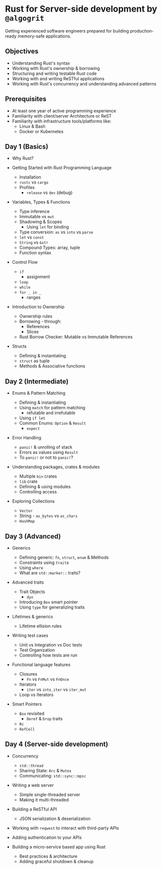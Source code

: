# Rust for Server-side development by `@algogrit`

Getting experienced software engineers prepared for building production-ready memory-safe applications.

## Objectives

- Understanding Rust's syntax
- Working with Rust's ownership & borrowing
- Structuring and writing testable Rust code
- Working with and writing ReSTful applications
- Working with Rust's concurrency and understanding advanced patterns

## Prerequisites

- At least one year of active programming experience
- Familiarity with client/server Architecture or ReST
- Familiarity with infrastructure tools/platforms like:
  - Linux & Bash
  - Docker or Kubernetes

## Day 1 (Basics)

- Why Rust?

- Getting Started with Rust Programming Language
  - Installation
  - `rustc` vs `cargo`
  - Profiles
    - `release` vs `dev` (debug)

- Variables, Types & Functions
  - Type inference
  - Immutable vs `mut`
  - Shadowing & Scopes
    - Using `let` for binding
  - Type conversion: `as` vs `into` vs `parse`
  - `let` vs `const`
  - `String` vs `&str`
  - Compound Types: array, tuple
  - Function syntax

- Control Flow
  - `if`
    - assignment
  - `loop`
  - `while`
  - `for _ in _`
    - ranges

- Introduction to Ownership
  - Ownership rules
  - Borrowing - through:
    - References
    - Slices
  - Rust Borrow Checker: Mutable vs Immutable References

- Structs
  - Defining & instantiating
  - `struct` as tuple
  - Methods & Associative functions

## Day 2 (Intermediate)

- Enums & Pattern Matching
  - Defining & instantiating
  - Using `match` for pattern matching
    - refutable and irrefutable
  - Using `if let`
  - Common Enums: `Option` & `Result`
    - `expect`

- Error Handling
  - `panic!` & unrolling of stack
  - Errors as values using `Result`
  - To `panic!` or not to `panic!`?

- Understanding packages, crates & modules
  - Multiple `bin` crates
  - `lib` crate
  - Defining & using modules
  - Controlling access

- Exploring Collections
  - `Vector`
  - String - `as_bytes` vs `as_chars`
  - `HashMap`

## Day 3 (Advanced)

- Generics
  - Defining generic: `fn`, `struct`, `enum` & Methods
  - Constraints using `trait`s
  - Using `where`
  - What are `std::marker::` traits?

- Advanced traits
  - Trait Objects
    - `dyn`
  - Introducing `Box` smart pointer
  - Using `type` for generalizing traits

- Lifetimes & generics
  - Lifetime ellision rules

- Writing test cases
  - Unit vs Integration vs Doc tests
  - Test Organization
  - Controlling how tests are run

- Functional language features
  - Closures
    - `Fn` vs `FnMut` vs `FnOnce`
  - Iterators
    - `iter` vs `into_iter` vs `iter_mut`
  - Loop vs Iterators

- Smart Pointers
  - `Box` revisited
    - `Deref` & `Drop` traits
  - `Rc`
  - `RefCell`

## Day 4 (Server-side development)

- Concurrency
  - `std::thread`
  - Sharing State: `Arc` & `Mutex`
  - Communicating: `std::sync::mpsc`

- Writing a web server
  - Simple single-threaded server
  - Making it multi-threaded

- Building a ReSTful API
  - JSON serialization & deserialization

- Working with `reqwest` to interact with third-party APIs

- Adding authentication to your APIs

- Building a micro-service based app using Rust
  - Best practices & architecture
  - Adding graceful shutdown & cleanup
